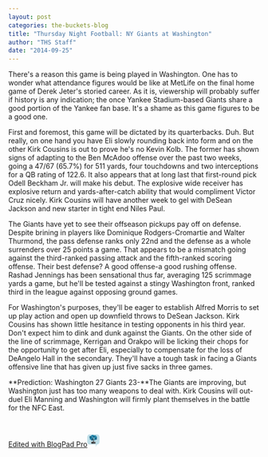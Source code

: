 ```yaml
---
layout: post
categories: the-buckets-blog
title: "Thursday Night Football: NY Giants at Washington"
author: "THS Staff"
date: "2014-09-25"
---
```


There's a reason this game is being played in Washington. One has to wonder what attendance figures would be like at MetLife on the final home game of Derek Jeter's storied career. As it is, viewership will probably suffer if history is any indication; the once Yankee Stadium-based Giants share a good portion of the Yankee fan base. It's a shame as this game figures to be a good one.

First and foremost, this game will be dictated by its quarterbacks. Duh. But really, on one hand you have Eli slowly rounding back into form and on the other Kirk Cousins is out to prove he's no Kevin Kolb. The former has shown signs of adapting to the Ben McAdoo offense over the past two weeks, going a 47/67 (65.7%) for 511 yards, four touchdowns and two interceptions for a QB rating of 122.6. It also appears that at long last that first-round pick Odell Beckham Jr. will make his debut. The explosive wide receiver has explosive return and yards-after-catch ability that would compliment Victor Cruz nicely. Kirk Cousins will have another week to gel with DeSean Jackson and new starter in tight end Niles Paul.

The Giants have yet to see their offseason pickups pay off on defense. Despite brining in players like Dominique Rodgers-Cromartie and Walter Thurmond, the pass defense ranks only 22nd and the defense as a whole surrenders over 25 points a game. That appears to be a mismatch going against the third-ranked passing attack and the fifth-ranked scoring offense. Their best defense? A good offense-a good rushing offense. Rashad Jennings has been sensational thus far, averaging 125 scrimmage yards a game, but he'll be tested against a stingy Washington front, ranked third in the league against opposing ground games.

For Washington's purposes, they'll be eager to establish Alfred Morris to set up play action and open up downfield throws to DeSean Jackson. Kirk Cousins has shown little hesitance in testing opponents in his third year. Don't expect him to dink and dunk against the Giants. On the other side of the line of scrimmage, Kerrigan and Orakpo will be licking their chops for the opportunity to get after Eli, especially to compensate for the loss of DeAngelo Hall in the secondary. They'll have a tough task in facing a Giants offensive line that has given up just five sacks in three games.

**Prediction: Washington 27 Giants 23-**The Giants are improving, but Washington just has too many weapons to deal with. Kirk Cousins will out-duel Eli Manning and Washington will firmly plant themselves in the battle for the NFC East.

 

[Edited with BlogPad Pro![](/img/speech-bubble.png)](http://www.blogpadpro.com)
